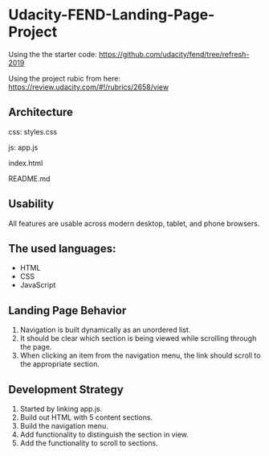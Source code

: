 # Udacity-FEND-Landing-Page-Project

Using the the starter code: https://github.com/udacity/fend/tree/refresh-2019

Using the project rubic from here: https://review.udacity.com/#!/rubrics/2658/view


## Architecture
css:
styles.css

js: 
app.js 

index.html

README.md

## Usability
All features are usable across modern desktop, tablet, and phone browsers.

## The used languages:
- HTML
- CSS
- JavaScript 

## Landing Page Behavior
1. Navigation is built dynamically as an unordered list.
2. It should be clear which section is being viewed while scrolling through the page.
3. When clicking an item from the navigation menu, the link should scroll to the appropriate section.

## Development Strategy
1. Started by linking app.js.
2. Build out HTML with 5 content sections.
3. Build the navigation menu.
4. Add functionality to distinguish the section in view.
5. Add the functionality to scroll to sections.

